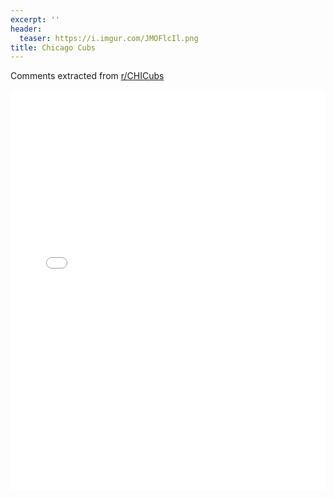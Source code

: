```yaml
---
excerpt: ''
header:
  teaser: https://i.imgur.com/JMOFlcIl.png
title: Chicago Cubs
---
```


Comments extracted from [r/CHICubs](https://reddit.com/r/CHICubs)
<iframe id="igraph" scrolling="no" style="border:none;" seamless="seamless" src="/plots/MLB/CHC.html" height="640" width="100%"></iframe>